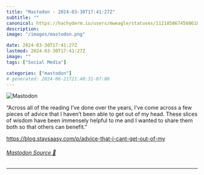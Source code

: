 ```yaml
---
title: "Mastodon - 2024-03-30T17:41:27Z"
subtitle: ""
canonical: https://hachyderm.io/users/mweagle/statuses/112185867456061878
description:
image: "/images/mastodon.png"

date: 2024-03-30T17:41:27Z
lastmod: 2024-03-30T17:41:27Z
image: ""
tags: ["Social Media"]

categories: ["mastodon"]
# generated: 2024-06-21T21:40:31-07:00
---
```

![Mastodon](/images/mastodon.png)

<p>“Across all of the reading I’ve done over the years, I’ve come across a few pieces of advice that I haven’t been able to get out of my head. These slices of wisdom have been immensely helpful to me and I wanted to share them both so that others can benefit.”</p><p><a href="https://blog.staysaasy.com/p/advice-that-i-cant-get-out-of-my" target="_blank" rel="nofollow noopener noreferrer" translate="no"><span class="invisible">https://</span><span class="ellipsis">blog.staysaasy.com/p/advice-th</span><span class="invisible">at-i-cant-get-out-of-my</span></a></p>


###### [Mastodon Source 🐘](https://hachyderm.io/@mweagle/112185867456061878)

___
